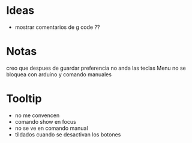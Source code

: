 # Ideas
  - mostrar comentarios de g code ??

# Notas
creo que despues de guardar preferencia no anda las teclas
Menu no se bloquea con arduino y comando manuales

# Tooltip
  * no me convencen
  * comando show en focus
  * no se ve en comando manual
  * tildados cuando se desactivan los botones
